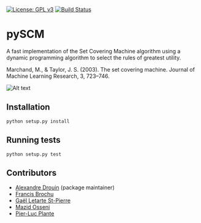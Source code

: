 [![License: GPL v3](https://img.shields.io/badge/License-GPL%20v3-blue.svg)](http://www.gnu.org/licenses/gpl-3.0)
[![Build Status](https://travis-ci.org/aldro61/pyscm.svg?branch=master)](https://travis-ci.org/aldro61/pyscm)

# pySCM

A fast implementation of the Set Covering Machine algorithm using a dynamic programming algorithm to select the rules of greatest utility.

Marchand, M., & Taylor, J. S. (2003). The set covering machine. Journal of Machine Learning Research, 3, 723–746.

![Alt text](https://github.com/aldro61/pyscm/raw/master/examples/decision_boundary.png)

## Installation
``` 
python setup.py install
```

## Running tests
```
python setup.py test
```

## Contributors
 * [Alexandre Drouin](http://graal.ift.ulaval.ca/adrouin) (package maintainer)
 * [Francis Brochu](https://github.com/PhrankBrochu)
 * [Gaël Letarte St-Pierre](https://github.com/gletarte)
 * [Mazid Osseni](https://github.com/dizam92)
 * [Pier-Luc Plante](https://github.com/plpla)
